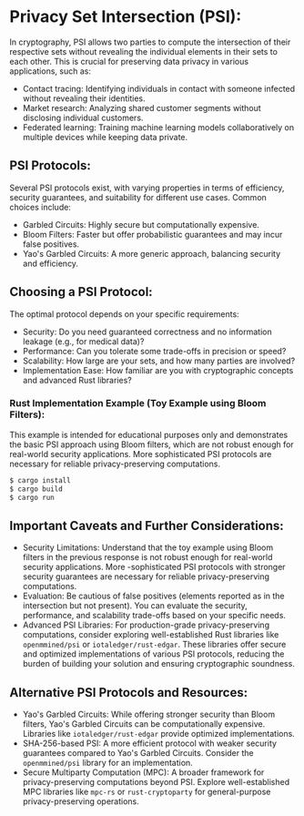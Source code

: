 # Privacy Set Intersection (PSI):

In cryptography, PSI allows two parties to compute the intersection of their respective sets without revealing the individual elements in their sets to each other. This is crucial for preserving data privacy in various applications, such as:

- Contact tracing: Identifying individuals in contact with someone infected without revealing their identities.
- Market research: Analyzing shared customer segments without disclosing individual customers.
- Federated learning: Training machine learning models collaboratively on multiple devices while keeping data private.

## PSI Protocols:

Several PSI protocols exist, with varying properties in terms of efficiency, security guarantees, and suitability for different use cases. Common choices include:

- Garbled Circuits: Highly secure but computationally expensive.
- Bloom Filters: Faster but offer probabilistic guarantees and may incur false positives.
- Yao's Garbled Circuits: A more generic approach, balancing security and efficiency.

## Choosing a PSI Protocol:

The optimal protocol depends on your specific requirements:

- Security: Do you need guaranteed correctness and no information leakage (e.g., for medical data)?
- Performance: Can you tolerate some trade-offs in precision or speed?
- Scalability: How large are your sets, and how many parties are involved?
- Implementation Ease: How familiar are you with cryptographic concepts and advanced Rust libraries?

### Rust Implementation Example (Toy Example using Bloom Filters):

This example is intended for educational purposes only and demonstrates the basic PSI approach using Bloom filters, which are not robust enough for real-world security applications. More sophisticated PSI protocols are necessary for reliable privacy-preserving computations.

```bash
$ cargo install
$ cargo build
$ cargo run
```

## Important Caveats and Further Considerations:

- Security Limitations: Understand that the toy example using Bloom filters in the previous response is not robust enough for real-world security applications. More -sophisticated PSI protocols with stronger security guarantees are necessary for reliable privacy-preserving computations.
- Evaluation: Be cautious of false positives (elements reported as in the intersection but not present). You can evaluate the security, performance, and scalability trade-offs based on your specific needs.
- Advanced PSI Libraries: For production-grade privacy-preserving computations, consider exploring well-established Rust libraries like `openmmined/psi` or `iotaledger/rust-edgar`. These libraries offer secure and optimized implementations of various PSI protocols, reducing the burden of building your solution and ensuring cryptographic soundness.

## Alternative PSI Protocols and Resources:

- Yao's Garbled Circuits: While offering stronger security than Bloom filters, Yao's Garbled Circuits can be computationally expensive. Libraries like `iotaledger/rust-edgar` provide optimized implementations.
- SHA-256-based PSI: A more efficient protocol with weaker security guarantees compared to Yao's Garbled Circuits. Consider the `openmmined/psi` library for an implementation.
- Secure Multiparty Computation (MPC): A broader framework for privacy-preserving computations beyond PSI. Explore well-established MPC libraries like `mpc-rs` or `rust-cryptoparty` for general-purpose privacy-preserving operations.
